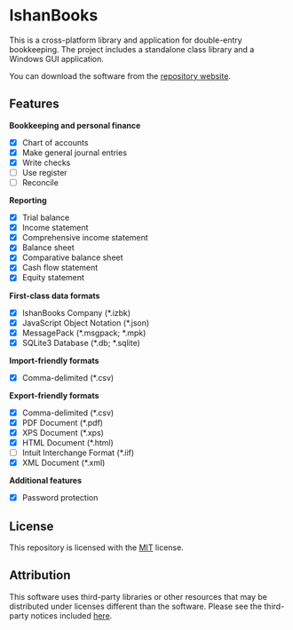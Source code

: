 <!--
README.md
Copyright (c) 2023-2024 Ishan Pranav. All rights reserved.
Licensed under the MIT License.
-->

# IshanBooks
This is a cross-platform library and application for double-entry bookkeeping.
The project includes a standalone class library and a Windows GUI application.

You can download the software from the
[repository website](https://ishanpranav.github.io/ishan-books).
## Features
__Bookkeeping and personal finance__
- [X] Chart of accounts
- [X] Make general journal entries
- [X] Write checks
- [ ] Use register
- [ ] Reconcile

__Reporting__
- [X] Trial balance
- [X] Income statement
- [X] Comprehensive income statement
- [X] Balance sheet
- [X] Comparative balance sheet
- [X] Cash flow statement
- [X] Equity statement

__First-class data formats__
- [X] IshanBooks Company (*.izbk)
- [X] JavaScript Object Notation (\*.json)
- [X] MessagePack (\*.msgpack; \*.mpk)
- [X] SQLite3 Database (\*.db; \*.sqlite)

__Import-friendly formats__
- [X] Comma-delimited (*.csv)

__Export-friendly formats__
- [X] Comma-delimited (*.csv)
- [X] PDF Document (*.pdf)
- [X] XPS Document (*.xps)
- [X] HTML Document (*.html)
- [ ] Intuit Interchange Format (*.iif)
- [X] XML Document (*.xml)

__Additional features__
- [X] Password protection
## License
This repository is licensed with the [MIT](LICENSE.txt) license.
## Attribution
This software uses third-party libraries or other resources that may be
distributed under licenses different than the software. Please see the
third-party notices included [here](THIRD-PARTY-NOTICES.md).
